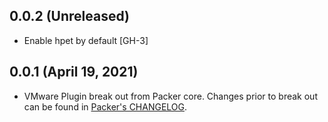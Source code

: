 ## 0.0.2 (Unreleased)

* Enable hpet by default [GH-3]

## 0.0.1 (April 19, 2021)

* VMware Plugin break out from Packer core. Changes prior to break out can be found in [Packer's CHANGELOG](https://github.com/hashicorp/packer/blob/master/CHANGELOG.md).
